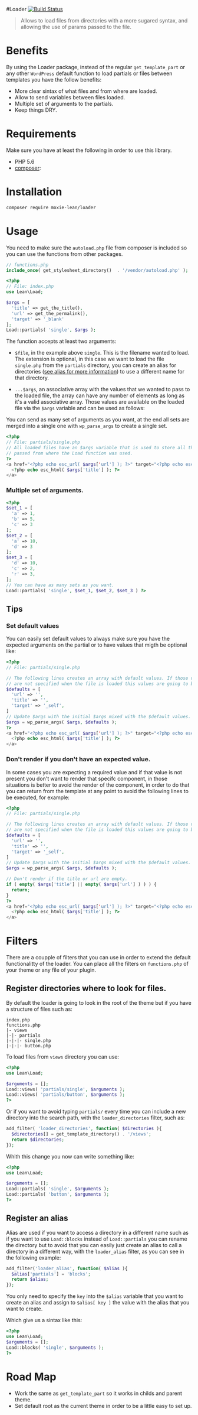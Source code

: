 #Loader [![Build Status](https://travis-ci.org/moxie-lean/loader.svg?branch=master)](https://travis-ci.org/moxie-lean/loader)  

> Allows to load files from directories with a more sugared syntax, and
> allowing the use of params passed to the file.

# Benefits 

By using the Loader package, instead of the regular `get_template_part` or 
any other `WordPress` default function to load partials or files between templates
you have the follow benefits: 

- More clear sintax of what files and from where are loaded.
- Allow to send variables between files loaded.
- Multiple set of arguments to the partials. 
- Keep things DRY.

# Requirements

Make sure you have at least the following in order to use this library.

- PHP 5.6
- [composer](https://getcomposer.org/):

# Installation

```bash
composer require moxie-lean/loader
```

# Usage

You need to make sure the `autoload.php` file from composer is included so you can use the functions
from other packages.

```php
// functions.php
include_once( get_stylesheet_directory()  . '/vendor/autoload.php' );
```

```php
<?php
// File: index.php
use Lean\Load;

$args = [
  'title' => get_the_title(),
  'url' => get_the_permalink(),
  'target' => '_blank'
];
Load::partials( 'single', $args );
```

The function accepts at least two arguments:

- `$file`, in the example above `single`. This is the filename wanted to load.
The extension is optional, in this case we want to load the file `single.php` from
the `partials` directory, you can create an alias for directories 
([see alias for more information](#register-an-alias)) to use a different name for that directory.

- `...$args`, an associative array with the values that we wanted to pass to the 
loaded file, the array can have any number of elements as long as it's a 
valid associative array. Those values are available on the loaded file via 
the `$args` variable and can be used as follows:

You can send as many set of arguments as you want, at the end all
sets are merged into a single one with `wp_parse_args` to create a single set. 

```php
<?php 
// File: partials/single.php 
// All loaded files have an $args variable that is used to store all the params
// passed from where the Load function was used.
?>
<a href="<?php echo esc_url( $args['url'] ); ?>" target="<?php echo esc_attr( $args['target'] ); ?>">
  <?php echo esc_html( $args['title'] ); ?>
</a>
```

### Multiple set of arguments.

```php
<?php 
$set_1 = [
  'a' => 1,
  'b' => 5,
  'c' => 3
];
$set_2 = [
  'a' => 10,
  'd' => 3
];
$set_3 = [
  'd' => 10,
  'c' => 2,
  'r' => 3,
];
// You can have as many sets as you want.
Load::partials( 'single', $set_1, $set_2, $set_3 ) ?>
```

## Tips

### Set default values

You can easily set default values to always make sure you have the expected arguments
on the partial or to have values that migth be optional like: 

```php
<?php
// File: partials/single.php

// The following lines creates an array with default values. If those values 
// are not specified when the file is loaded this values are going to be used instead.
$defaults = [
  'url' => '',
  'title' => '',
  'target' => '_self',
]
// Update $args with the initial $args mixed with the $default values.
$args = wp_parse_args( $args, $defaults );
?>
<a href="<?php echo esc_url( $args['url'] ); ?>" target="<?php echo esc_attr( $args['target'] ); ?>">
  <?php echo esc_html( $args['title'] ); ?>
</a>
```

### Don't render if you don't have an expected value.

In some cases you are expecting a required value and if that value is not present
you don't want to render that specifc component, in those situations is better to 
avoid the render of the component, in order to do that you can return from the template
at any point to avoid the following lines to be executed, for example: 

```php
<?php
// File: partials/single.php

// The following lines creates an array with default values. If those values 
// are not specified when the file is loaded this values are going to be used instead.
$defaults = [
  'url' => '',
  'title' => '',
  'target' => '_self',
]
// Update $args with the initial $args mixed with the $default values.
$args = wp_parse_args( $args, $defaults );

// Don't render if the title or url are empty.
if ( empty( $args['title'] || empty( $args['url'] ) ) ) {
  return; 
}
?>
<a href="<?php echo esc_url( $args['url'] ); ?>" target="<?php echo esc_attr( $args['target'] ); ?>">
  <?php echo esc_html( $args['title'] ); ?>
</a>
```

# Filters

There are a coupple of filters that you can use in order to extend the default 
functionalitty of the loader. You can place all the filters on `functions.php` of 
your theme or any file of your plugin.

## Register directories where to look for files.

By default the loader is going to look in the root of the theme but if you have a 
structure of files such as: 

```
index.php
functions.php
|- views
|-|- partials
|-|-|- single.php
|-|-|- button.php
```

To load files from `views` directory you can use:

```php
<?php 
use Lean\Load;

$arguments = [];
Load::views( 'partials/single', $arguments ); 
Load::views( 'partials/button', $arguments ); 
?>
```

Or if you want to avoid typing `partials/` every time you can include a new directory
into the search path, with the `loader_directories` filter, such as:

```php
add_filter( 'loader_directories', function( $directories ){
  $directories[] = get_template_directory() . '/views';
  return $directories;
});
```

Whith this change you now can write something like:

```php
<?php 
use Lean\Load;

$arguments = [];
Load::partials( 'single', $arguments ); 
Load::partials( 'button', $arguments ); 
?>
````


## Register an alias

Alias are used if you want to access a directory in a different name such as if you want
to use `Load::blocks` instead of `Load::partials` you can rename the directory but to
avoid that you can easily just create an alias to call a directory in a different way,
with the `loader_alias` filter, as you can see in the following example:

```php
add_filter('loader_alias', function( $alias ){
  $alias['partials'] = 'blocks';
  return $alias;
});
```

You only need to specify the `key` into the `$alias` variable that you want to
create an alias and assign to `$alias[ key ]` the value with the alias that you 
want to create.

Which give us a sintax like this: 

```php
<?php
use Lean\Load;
$arguments = [];
Load::blocks( 'single', $arguments );
?>
```

# Road Map

- Work the same as `get_template_part` so it works in childs and parent theme.
- Set default root as the current theme in order to be a little easy to set up.
